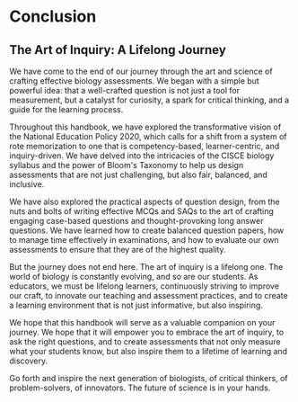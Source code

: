 # Conclusion

## The Art of Inquiry: A Lifelong Journey

We have come to the end of our journey through the art and science of crafting effective biology assessments. We began with a simple but powerful idea: that a well-crafted question is not just a tool for measurement, but a catalyst for curiosity, a spark for critical thinking, and a guide for the learning process.

Throughout this handbook, we have explored the transformative vision of the National Education Policy 2020, which calls for a shift from a system of rote memorization to one that is competency-based, learner-centric, and inquiry-driven. We have delved into the intricacies of the CISCE biology syllabus and the power of Bloom's Taxonomy to help us design assessments that are not just challenging, but also fair, balanced, and inclusive.

We have also explored the practical aspects of question design, from the nuts and bolts of writing effective MCQs and SAQs to the art of crafting engaging case-based questions and thought-provoking long answer questions. We have learned how to create balanced question papers, how to manage time effectively in examinations, and how to evaluate our own assessments to ensure that they are of the highest quality.

But the journey does not end here. The art of inquiry is a lifelong one. The world of biology is constantly evolving, and so are our students. As educators, we must be lifelong learners, continuously striving to improve our craft, to innovate our teaching and assessment practices, and to create a learning environment that is not just informative, but also inspiring.

We hope that this handbook will serve as a valuable companion on your journey. We hope that it will empower you to embrace the art of inquiry, to ask the right questions, and to create assessments that not only measure what your students know, but also inspire them to a lifetime of learning and discovery.

Go forth and inspire the next generation of biologists, of critical thinkers, of problem-solvers, of innovators. The future of science is in your hands.
